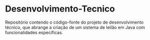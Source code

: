 # Desenvolvimento-Tecnico
Repositório contendo o código-fonte do projeto de desenvolvimento técnico, que abrange a criação de um sistema de leilão em Java com funcionalidades específicas.

